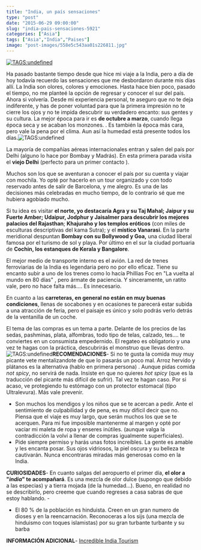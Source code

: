 ```yaml
---
title: "India, un país sensaciones"
type: "post"
date: "2015-06-29 09:00:00"
slug: "india-pais-sensaciones-5921"
categories: ["Asia"]
tags: ["Asia","India","Paises"]
image: "post-images/558e5c543aa01s226811.jpg"
---
```


[ ![ TAGS:undefined](post-images/558e5c543aa01s226811.jpg)](https://www.google.es/url?sa=i&rct=j&q=&esrc=s&source=images&cd=&cad=rja&uact=8&ved=0CAYQjB0&url=http%3A%2F%2Fwww.magicalindia.co.nz%2F&ei=L1yOVanWD8bWU-v7g-gL&bvm=bv.96783405,d.ZGU&psig=AFQjCNFvQzd4xJBNKGptxQE1q49Hcr-r8w&ust=1435479449046823)

Ha pasado bastante tiempo desde que hice mi viaje a la India, pero a día de hoy todavía recuerdo las sensaciones que me desbordaron durante mis días allí. La India son olores, colores y emociones. Hasta hace bien poco, pasado el tiempo, no me planteé la opción de regresar y conocer el sur del país. Ahora si volvería. Desde mi experiencia personal, te aseguro que no te deja indiferente, y has de poner voluntad para que la primera impresión no te cierre los ojos y no te impida descubrir su verdadero encanto: sus gentes y su cultura. La mejor época para ir es **de octubre a marzo**, cuando llega época seca y se acaban los monzones. . Es también la época más cara, pero vale la pena por el clima. Aun así la humedad está presente todos los días.![ TAGS:undefined](post-images/5921-23247.jpg "niños de jaipur by babasteve")  
  
La mayoría de compañías aéreas internacionales entran y salen del país por Delhi (alguno lo hace por Bombay y Madrás). En esta primera parada visita el **viejo Delhi** (perfecto para un primer contacto ).  
  
Muchos son los que se aventuran a conocer el país por su cuenta y viajar con mochila. Yo opté por hacerlo en un tour organizado y con todo reservado antes de salir de Barcelona, y me alegro. Es una de las decisiones más celebradas en mucho tiempo, de lo contrario sé que me hubiera agobiado mucho.  
  
Si tu idea es visitar **el norte, yo destacaría Agra y su Taj Mahal; Jaipur y su Fuerte Amber; Udaipur, Jodphur y Jaisalmer para descubrir los mejores palacios del Rajasthan**; **Khajuraho y los templos eróticos** (con miles de esculturas descriptivas del kama Sutra); y el **místico Vanarasi**. En la parte meridional despuntan **Bombay con su Bollywood y Goa,**  una ciudad liberal famosa por el turismo de sol y playa. Por último en el sur la ciudad portuaria de **Cochin, los estanques de Kerala y Bangalore**.  
  
El mejor medio de transporte interno es el avión. La red de trenes ferroviarias de la India es legendaria pero no por ello eficaz. Tiene su encanto subir a uno de los trenes como lo hacía Phillias Foc en "La vuelta al mundo en 80 días" , pero ármate de paciencia. Y sinceramente, un ratito vale, pero no hace falta más.... Es innecesario.  
  
En cuanto a las **carreteras, en general no están en muy buenas condiciones**, llenas de socabones y en ocasiones te parecerá estar subida a una atracción de feria, pero el paisaje es único y solo podrás verlo detrás de la ventanilla de un coche.  
  
El tema de las compras es un tema a parte. Delante de los precios de las sedas, pashminas, plata, alfombras, todo tipo de telas, calzado, tes.... te conviertes en un consumista empedernido. El regateo es obligatorio y una vez te hagas con la práctica, descubrirás el monstruo que llevas dentro.![ TAGS:undefined](post-images/5921-23244.jpg "color by amit gupta")**RECOMENDACIONES**- Si no te gusta la comida muy muy picante vete mentalizandote de que lo pasarás un poco mal. Arroz hervido y plátanos es la alternativa (hablo en primera persona) . Aunque pidas comida *not spicy*, no servirá de nada. Insiste en que no quieres *hot spicy* (que es la traducción del picante más difícil de sufrir). Tal vez te hagan caso. Por si acaso, ve protegiendo tu estómago con un protector estomacal (tipo Ultralevura). Más vale prevenir.
- Son muchos los mendigos y los niños que se te acercan a pedir. Ante el sentimiento de culpabilidad y de pena, es muy difícil decir que no. Piensa que el viaje es muy largo, que serán muchos los que se te acerquen. Para mi fue imposible mantenerme al margen y opté por vaciar mi maleta de ropa y enseres inútiles. (aunque valga la contradicción la volví a llenar de compras igualmente superficiales).
- Pide siempre permiso y harás unas fotos increíbles. La gente es amable y les encanta posar. Sus ojos vidriosos, la piel oscura y su belleza te cautivarán. Nunca encontraras miradas más generosas como en la India.

**CURIOSIDADES**- En cuanto salgas del aeropuerto el primer día, **el olor a "*india*" te acompañará**. Es una mezcla de olor dulce (supongo que debido a las especias) y a tierra mojada (de la humedad...). Bueno, en realidad no se describirlo, pero creeme que cuando regreses a casa sabras de que estoy hablando. -
- El 80 % de la población es hinduista. Creen en un gran numero de dioses y en la reencarnación. Reconoceras a los sijs (una mezcla de hinduismo con toques islamistas) por su gran turbante turbante y su barba

**INFORMACIÓN ADICIONAL**- [Incredible India Tourism](http://www.incredibleindia-tourism.org/)